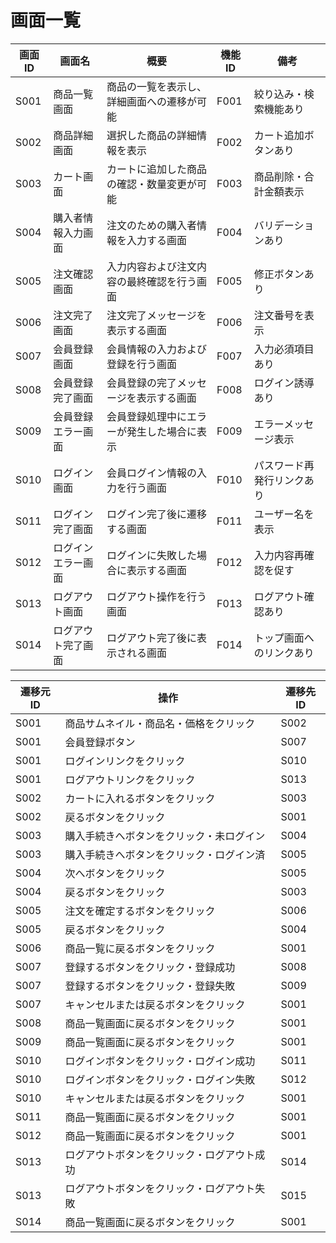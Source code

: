 # 画面一覧

| 画面ID | 画面名               | 概要                                           | 機能ID | 備考                         |
|--------|----------------------|------------------------------------------------|--------|------------------------------|
| S001   | 商品一覧画面         | 商品の一覧を表示し、詳細画面への遷移が可能       | F001   | 絞り込み・検索機能あり       |
| S002   | 商品詳細画面         | 選択した商品の詳細情報を表示                    | F002   | カート追加ボタンあり         |
| S003   | カート画面           | カートに追加した商品の確認・数量変更が可能       | F003   | 商品削除・合計金額表示       |
| S004   | 購入者情報入力画面   | 注文のための購入者情報を入力する画面            | F004   | バリデーションあり           |
| S005   | 注文確認画面         | 入力内容および注文内容の最終確認を行う画面       | F005   | 修正ボタンあり               |
| S006   | 注文完了画面         | 注文完了メッセージを表示する画面                | F006   | 注文番号を表示               |
| S007   | 会員登録画面         | 会員情報の入力および登録を行う画面              | F007   | 入力必須項目あり             |
| S008   | 会員登録完了画面     | 会員登録の完了メッセージを表示する画面          | F008   | ログイン誘導あり             |
| S009   | 会員登録エラー画面   | 会員登録処理中にエラーが発生した場合に表示       | F009   | エラーメッセージ表示         |
| S010   | ログイン画面         | 会員ログイン情報の入力を行う画面                | F010   | パスワード再発行リンクあり   |
| S011   | ログイン完了画面     | ログイン完了後に遷移する画面                    | F011   | ユーザー名を表示             |
| S012   | ログインエラー画面   | ログインに失敗した場合に表示する画面            | F012   | 入力内容再確認を促す         |
| S013   | ログアウト画面       | ログアウト操作を行う画面                        | F013   | ログアウト確認あり           |
| S014   | ログアウト完了画面   | ログアウト完了後に表示される画面                | F014   | トップ画面へのリンクあり     |

| 遷移元ID | 操作                                             | 遷移先ID |
|----------|--------------------------------------------------|----------|
| S001     | 商品サムネイル・商品名・価格をクリック           | S002     |
| S001     | 会員登録ボタン                                   | S007     |
| S001     | ログインリンクをクリック                         | S010     |
| S001     | ログアウトリンクをクリック                       | S013     |
| S002     | カートに入れるボタンをクリック                   | S003     |
| S002     | 戻るボタンをクリック                             | S001     |
| S003     | 購入手続きへボタンをクリック・未ログイン         | S004     |
| S003     | 購入手続きへボタンをクリック・ログイン済         | S005     |
| S004     | 次へボタンをクリック                             | S005     |
| S004     | 戻るボタンをクリック                             | S003     |
| S005     | 注文を確定するボタンをクリック                   | S006     |
| S005     | 戻るボタンをクリック                             | S004     |
| S006     | 商品一覧に戻るボタンをクリック                   | S001     |
| S007     | 登録するボタンをクリック・登録成功               | S008     |
| S007     | 登録するボタンをクリック・登録失敗               | S009     |
| S007     | キャンセルまたは戻るボタンをクリック             | S001     |
| S008     | 商品一覧画面に戻るボタンをクリック               | S001     |
| S009     | 商品一覧画面に戻るボタンをクリック               | S001     |
| S010     | ログインボタンをクリック・ログイン成功           | S011     |
| S010     | ログインボタンをクリック・ログイン失敗           | S012     |
| S010     | キャンセルまたは戻るボタンをクリック             | S001     |
| S011     | 商品一覧画面に戻るボタンをクリック               | S001     |
| S012     | 商品一覧画面に戻るボタンをクリック               | S001     |
| S013     | ログアウトボタンをクリック・ログアウト成功       | S014     |
| S013     | ログアウトボタンをクリック・ログアウト失敗       | S015     |
| S014     | 商品一覧画面に戻るボタンをクリック               | S001     |
